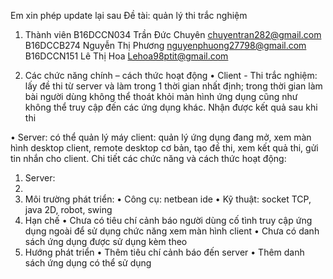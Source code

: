 Em xin phép update lại sau
Đề tài: quản lý thi trắc nghiệm
1. Thành viên
	B16DCCN034	Trần Đức Chuyên	chuyentran282@gmail.com
	B16DCCB274	Nguyễn Thị Phương	nguyenphuong27798@gmail.com
	B16DCCN151	Lê Thị Hoa	Lehoa98ptit@gmail.com

2. Các chức năng chính – cách thức hoạt động
•	Client - Thi trắc nghiệm: lấy đề thi từ server và làm trong 1 thời gian nhất định; trong thời gian làm bài người dùng không thể thoát khỏi màn hình ứng dụng cũng như không thể truy cập đến các ứng dụng khác. Nhận được kết quả sau khi thi

•	Server: có thể quản lý máy client: quản lý ứng dụng đang mở, xem màn hình desktop client, remote desktop cơ bản, tạo đề thi, xem kết quả thi, gửi tin nhắn cho client.
Chi tiết các chức năng và cách thức hoạt động:
1.	Server:
2.	
3. Môi trường phát triển:
•	Công cụ: netbean ide
•	Kỹ thuật: socket TCP, java 2D, robot, swing
4. Hạn chế
•	Chưa có tiêu chí cảnh báo người dùng cố tình truy cập ứng dụng ngoài để sử dụng chức năng xem màn hình client
•	Chưa có danh sách ứng dụng được sử dụng kèm theo
5. Hướng phát triển
•	Thêm tiêu chí cảnh báo đến server
•	Thêm danh sách ứng dụng có thể sử dụng
